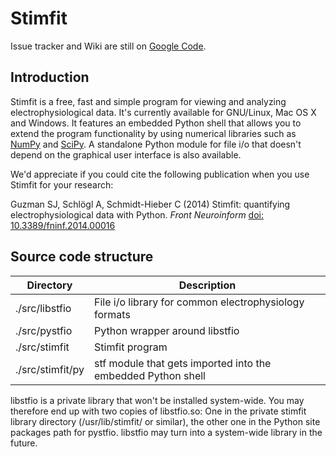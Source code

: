 # Stimfit

Issue tracker and Wiki are still on [Google Code](https://code.google.com/p/stimfit).

## Introduction

Stimfit is a free, fast and simple program for viewing and analyzing electrophysiological data. It's currently available for GNU/Linux, Mac OS X and Windows. It features an embedded Python shell that allows you to extend the program functionality by using numerical libraries such as [NumPy](http://numpy.scipy.org) and [SciPy](http://www.scipy.org). A standalone Python module for file i/o that doesn't depend on the graphical user interface is also available.

We'd appreciate if you could cite the following publication when you use Stimfit for your research:

Guzman SJ, Schlögl A, Schmidt-Hieber C (2014) Stimfit: quantifying electrophysiological data with Python. *Front Neuroinform* [doi: 10.3389/fninf.2014.00016](http://www.frontiersin.org/Journal/10.3389/fninf.2014.00016/abstract)

## Source code structure
| Directory       | Description |
| --------------- | ----------- |
|./src/libstfio   | File i/o library for common electrophysiology formats |
|./src/pystfio    | Python wrapper around libstfio |
|./src/stimfit    | Stimfit program |
|./src/stimfit/py | stf module that gets imported into the embedded Python shell |

libstfio is a private library that won't be installed system-wide. You may therefore end up with two copies of libstfio.so: One in the private stimfit library directory (/usr/lib/stimfit/ or similar), the other one in the Python site packages path for pystfio. libstfio may turn into a system-wide library in the future.
